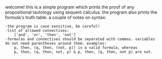 welcome!
    this is a simple program which prints the proof of any propositional tautology using sequent calculus. 
    the program also prints the formula's truth table. a couple of notes on syntax:
    
    -the program is case sensitive, be careful!
    -list of allowed connectives:
        ['and', 'or', 'then', 'not']
    -formulas and connectives should be separated with commas. variables do not need parentheses around them. examples:
        p, then, (q, then, (not, p)) is a valid formula, whereas 
        p, then, (q, then, not, p) & p, then, (q, then, not p) are not.  